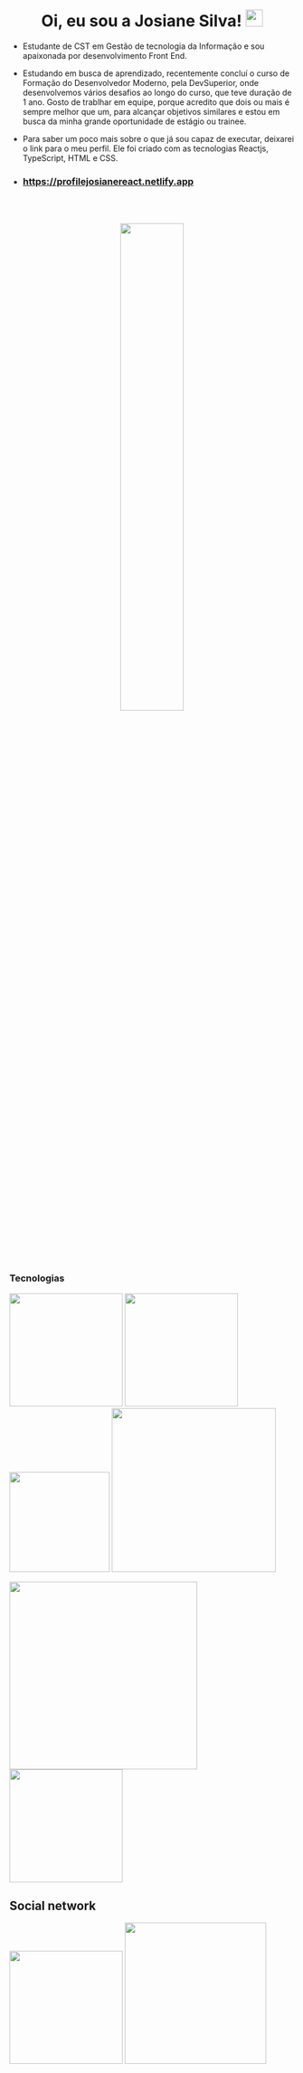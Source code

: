 ### <h1 align="center"> Oi, eu sou a Josiane Silva! <img src= "https://github.com/Josi8752/josi8752/assets/98353328/413bd1f5-c504-4393-bd5a-6fb26dda5d25" width= "30"></h1>


- Estudante de CST em Gestão de tecnologia da Informação e sou apaixonada por desenvolvimento Front End.
- Estudando em busca de aprendizado, recentemente concluí o curso de Formação do Desenvolvedor Moderno, pela DevSuperior, onde desenvolvemos vários desafios
ao longo do curso, que teve duração de 1 ano. 
Gosto de trablhar em equipe, porque acredito que dois ou mais é sempre melhor que um, para alcançar objetivos similares e estou em busca da minha grande oportunidade de estágio ou trainee.

- Para saber um poco mais sobre o que já sou capaz de executar, deixarei o link para o meu perfil. Ele foi criado com as tecnologias Reactjs, TypeScript, HTML e CSS.
- ### https://profilejosianereact.netlify.app
<br>
<br>
 <p align="center"><img width="47%" src="https://github-readme-stats.vercel.app/api/top-langs/?username=josi8752&layout=compact&theme=radical"></p>

 ### Tecnologias 
 <p>
   <img src= "https://img.shields.io/badge/mysql-%2300f.svg?style=for-the-badge&logo=mysql&logoColor=white" width="200">
     <img src= "https://img.shields.io/badge/html5-%23E34F26.svg?style=for-the-badge&logo=html5&logoColor=white" width="200"> 
     <img src= "https://img.shields.io/badge/java-%23ED8B00.svg?style=for-the-badge&logo=openjdk&logoColor=white" width="177">
     <img src= "https://img.shields.io/badge/javascript-%23323330.svg?style=for-the-badge&logo=javascript&logoColor=%23F7DF1E" width="290">
 </p>
 <p>
     <img src= "https://img.shields.io/badge/typescript-%23007ACC.svg?style=for-the-badge&logo=typescript&logoColor=white" width="332">
     <img src= "https://img.shields.io/badge/css3-%231572B6.svg?style=for-the-badge&logo=css3&logoColor=white" width="200"></p>


## Social network
<a href="josianesouza8752@gmail.com"> <img src="https://img.shields.io/badge/Gmail-D14836?style=for-the-badge&logo=gmail&logoColor=white" width="200"></a>
<a href="linkedin.com/in/josiane-s-6b66a2202"> <img src="https://img.shields.io/badge/linkedin-%230077B5.svg?style=for-the-badge&logo=linkedin&logoColor=white" width="250"> </a>
